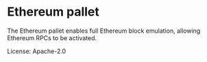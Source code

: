 # Ethereum pallet

The Ethereum pallet enables full Ethereum block emulation, allowing Ethereum RPCs to be activated.

License: Apache-2.0
